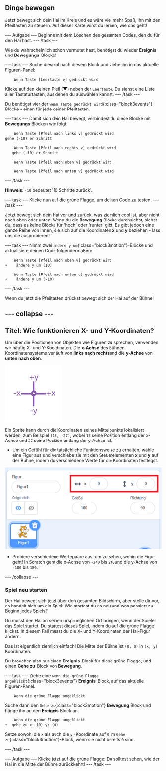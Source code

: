 ## Dinge bewegen

Jetzt bewegt sich dein Hai im Kreis und es wäre viel mehr Spaß, ihn mit den Pfeiltasten zu steuern. Auf dieser Karte wirst du lernen, wie das geht!

\--- Aufgabe \--- Beginne mit dem Löschen des gesamten Codes, den du für den Hai hast. \--- /task \---

Wie du wahrscheinlich schon vermutet hast, benötigst du wieder **Ereignis** und **Bewegungs**-Blöcke!

\--- task \--- Suche diesmal nach diesem Block und ziehe ihn in das aktuelle Figuren-Panel:

```blocks3
    Wenn Taste [Leertaste v] gedrückt wird
```

Klicke auf den kleinen Pfeil (▼) neben der `Leertaste`. Du siehst eine Liste aller Tastaturtasten, aus denen du auswählen kannst. \--- /task \---

Du benötigst vier der `wenn Taste gedrückt wird`{:class="block3events"} Blöcke - einen für jede deiner Pfeiltasten.

\--- task \--- Damit sich dein Hai bewegt, verbindest du diese Blöcke mit **Bewegungs** Blöcken wie folgt:

```blocks3
    Wenn Taste [Pfeil nach links v] gedrückt wird
gehe (-10) er Schritt
```

```blocks3
    Wenn Taste [Pfeil nach rechts v] gedrückt wird
   gehe (-10) er Schritt
```

```blocks3
    Wenn Taste [Pfeil nach oben v] gedrückt wird
```

```blocks3
    Wenn Taste [Pfeil nach unten v] gedrückt wird
```

\--- /task \---

**Hinweis**: `-10` bedeutet '10 Schritte zurück'.

\--- task \--- Klicke nun auf die grüne Flagge, um deinen Code zu testen. \--- /task \---

Jetzt bewegt sich dein Hai vor und zurück, was ziemlich cool ist, aber nicht nach oben oder unten. Wenn du die **Bewegung** Blöcke durchsiehst, siehst du, dass es keine Blöcke für 'hoch' oder 'runter' gibt. Es gibt jedoch eine ganze Reihe von ihnen, die sich auf die Koordinaten **x** und **y** beziehen - lass uns die ausprobieren!

\--- task \--- Nimm zwei `ändere y um`{:class="block3motion"}-Blöcke und aktualisiere deinen Code folgendermaßen:

```blocks3
    Wenn Taste [Pfeil nach oben v] gedrückt wird
+    ändere y um (10)
```

```blocks3
    Wenn Taste [Pfeil nach unten v] gedrückt wird
+    ändere y um (-10)
```

\--- /task \---

Wenn du jetzt die Pfeiltasten drückst bewegt sich der Hai auf der Bühne!

## \--- collapse \---

## Titel: Wie funktionieren X- und Y-Koordinaten?

Um über die Positionen von Objekten wie Figuren zu sprechen, verwenden wir häufig X- und Y-Koordinaten. Die **x-Achse** des Bühnen-Koordinatensystems verläuft von **links nach rechts**und die **y-Achse** von **unten nach oben**.

![](images/moving3.png)

Ein Sprite kann durch die Koordinaten seines Mittelpunkts lokalisiert werden, zum Beispiel `(15, -27)`, wobei `15` seine Position entlang der x-Achse und `27` seine Position entlang der y-Achse ist.

+ Um ein Gefühl für die tatsächliche Funktionsweise zu erhalten, wähle eine Figur aus und verschiebe sie mit den Steuerelementen **x** und **y** auf der Bühne, indem du verschiedene Werte für die Koordinaten festlegst.

![](images/xycoords.png)

+ Probiere verschiedene Wertepaare aus, um zu sehen, wohin die Figur geht! In Scratch geht die x-Achse von `-240` bis `240`und die y-Achse von `-180` bis `180`.

\--- /collapse \---

### Spiel neu starten

Der Hai bewegt sich jetzt über den gesamten Bildschirm, aber stelle dir vor, es handelt sich um ein Spiel: Wie startest du es neu und was passiert zu Beginn jedes Spiels?

Du musst den Hai an seinen ursprünglichen Ort bringen, wenn der Spieler das Spiel startet. Du startest dieses Spiel, indem du auf die grüne Flagge klickst. In diesem Fall musst du die X- und Y-Koordinaten der Hai-Figur ändern.

Das ist eigentlich ziemlich einfach! Die Mitte der Bühne ist `(0, 0)` in `(x, y)` Koordinaten.

Du brauchen also nur einen **Ereignis**-Block für diese grüne Flagge, und einen **Gehe zu**-Block von **Bewegung**.

\--- task \--- Ziehe eine `wenn die grüne Flagge angeklickt`{:class="block3events"} **Ereignis**-Block, auf das aktuelle Figuren-Panel.

```blocks3
    Wenn die grüne Flagge angeklickt
```

Suche dann den `Gehe zu`{:class="block3motion"} **Bewegung** Block und hänge ihn an den **Ereignis** Block an.

```blocks3
    Wenn die grüne Flagge angeklickt
+  gehe zu x: (0) y: (0)
```

Setze sowohl die `x` als auch die `y` -Koordinate auf `0` im `Gehe zu`{:class="block3motion"}-Block, wenn sie nicht bereits `0` sind.

\--- /task \---

\--- Aufgabe \--- Klicke jetzt auf die grüne Flagge: Du solltest sehen, wie der Hai in die Mitte der Bühne zurückkehrt! \--- /task \---